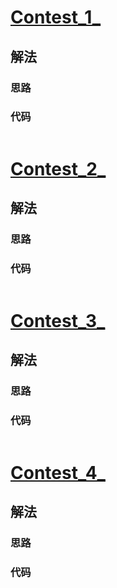 # [Contest_1_]()
## 解法
### 思路

### 代码
```java

```
# [Contest_2_]()
## 解法
### 思路

### 代码
```java

```
# [Contest_3_]()
## 解法
### 思路

### 代码
```java

```
# [Contest_4_]()
## 解法
### 思路

### 代码
```java

```